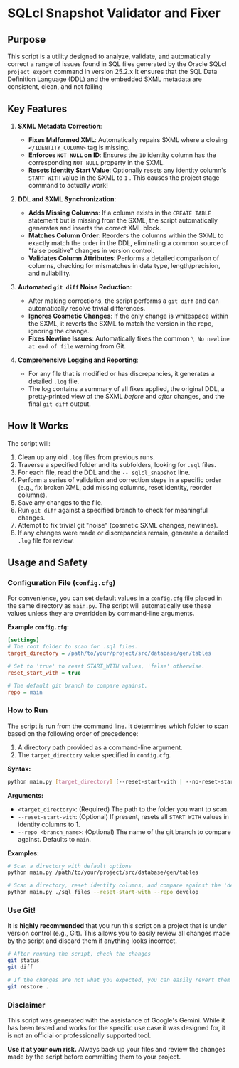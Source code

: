 
# SQLcl Snapshot Validator and Fixer

## Purpose

This script is a utility designed to analyze, validate, and automatically correct a  range of  issues found in SQL files generated by the Oracle SQLcl `project export` command in version 25.2.x It ensures that the SQL Data Definition Language (DDL) and the embedded SXML metadata are consistent, clean, and not failing

## Key Features

1.  **SXML Metadata Correction**:
    *   **Fixes Malformed XML**: Automatically repairs SXML where a closing `</IDENTITY_COLUMN>` tag is missing.
    *   **Enforces `NOT NULL` on ID**: Ensures the `ID` identity column has the corresponding `NOT NULL` property in the SXML.
    *   **Resets Identity Start Value**: Optionally resets any identity column's `START WITH` value in the SXML to `1` . This causes the project stage command to actually work!

2.  **DDL and SXML Synchronization**:
    *   **Adds Missing Columns**: If a column exists in the `CREATE TABLE` statement but is missing from the SXML, the script automatically generates and inserts the correct XML block.
    *   **Matches Column Order**: Reorders the columns within the SXML to exactly match the order in the DDL, eliminating a common source of "false positive" changes in version control.
    *   **Validates Column Attributes**: Performs a detailed comparison of columns, checking for mismatches in data type, length/precision, and nullability.

3.  **Automated `git diff` Noise Reduction**:
    *   After making corrections, the script performs a `git diff` and can automatically resolve trivial differences.
    *   **Ignores Cosmetic Changes**: If the only change is whitespace within the SXML, it reverts the SXML to match the version in the repo, ignoring the change.
    *   **Fixes Newline Issues**: Automatically fixes the common `\ No newline at end of file` warning from Git.

4.  **Comprehensive Logging and Reporting**:
    *   For any file that is modified or has discrepancies, it generates a detailed `.log` file.
    *   The log contains a summary of all fixes applied, the original DDL, a pretty-printed view of the SXML *before* and *after* changes, and the final `git diff` output.

## How It Works

The script will:
1.  Clean up any old `.log` files from previous runs.
2.  Traverse a specified folder and its subfolders, looking for `.sql` files.
3.  For each file, read the DDL and the `-- sqlcl_snapshot` line.
4.  Perform a series of validation and correction steps in a specific order (e.g., fix broken XML, add missing columns, reset identity, reorder columns).
5.  Save any changes to the file.
6.  Run `git diff` against a specified branch to check for meaningful changes.
7.  Attempt to fix trivial git "noise" (cosmetic SXML changes, newlines).
8.  If any changes were made or discrepancies remain, generate a detailed `.log` file for review.

## Usage and Safety

### Configuration File (`config.cfg`)

For convenience, you can set default values in a `config.cfg` file placed in the same directory as `main.py`. The script will automatically use these values unless they are overridden by command-line arguments.

**Example `config.cfg`:**
```ini
[settings]
# The root folder to scan for .sql files.
target_directory = /path/to/your/project/src/database/gen/tables

# Set to 'true' to reset START_WITH values, 'false' otherwise.
reset_start_with = true

# The default git branch to compare against.
repo = main
```

### How to Run

The script is run from the command line. It determines which folder to scan based on the following order of precedence:

1.  A directory path provided as a command-line argument.
2.  The `target_directory` value specified in `config.cfg`.

**Syntax:**
```bash
python main.py [target_directory] [--reset-start-with | --no-reset-start-with] [--repo <branch_name>]
```

**Arguments:**
*   `<target_directory>`: (Required) The path to the folder you want to scan.
*   `--reset-start-with`: (Optional) If present, resets all `START WITH` values in identity columns to 1.
*   `--repo <branch_name>`: (Optional) The name of the git branch to compare against. Defaults to `main`.

**Examples:**

```bash
# Scan a directory with default options
python main.py /path/to/your/project/src/database/gen/tables

# Scan a directory, reset identity columns, and compare against the 'develop' branch
python main.py ./sql_files --reset-start-with --repo develop
```

### **Use Git\!**

It is **highly recommended** that you run this script on a project that is under version control (e.g., Git). This allows you to easily review all changes made by the script and discard them if anything looks incorrect.

```bash
# After running the script, check the changes
git status
git diff

# If the changes are not what you expected, you can easily revert them
git restore .
```

### Disclaimer

This script was generated with the assistance of Google's Gemini. While it has been tested and works for the specific use case it was designed for, it is not an official or professionally supported tool.

**Use it at your own risk.** Always back up your files and review the changes made by the script before committing them to your project.
